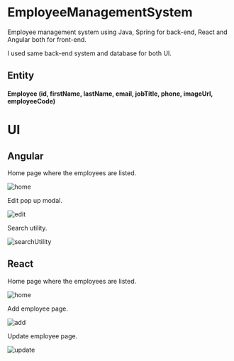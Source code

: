 # EmployeeManagementSystem
Employee management system using Java, Spring for back-end, React and Angular both for front-end.

I used same back-end system and database for both UI.

## Entity
#### Employee (id, firstName, lastName, email, jobTitle, phone, imageUrl, employeeCode)

# UI

## Angular

Home page where the employees are listed.

![home](https://user-images.githubusercontent.com/79909004/222967171-6508d7e1-552c-4b4b-8330-c7264864da9d.png)

Edit pop up modal.

![edit](https://user-images.githubusercontent.com/79909004/222967179-f43b4e7e-9cfa-42f4-b883-69bc68448974.png)

Search utility.

![searchUtility](https://user-images.githubusercontent.com/79909004/222967182-c4e98fd7-389d-4a80-83c0-dd31d6acb09f.png)

## React

Home page where the employees are listed.

![home](https://user-images.githubusercontent.com/79909004/222967421-785af14a-bf9e-401f-b824-8b40af9b7ab6.png)

Add employee page.

![add](https://user-images.githubusercontent.com/79909004/222967453-348399d6-cded-484d-804b-89999683316b.png)

Update employee page.

![update](https://user-images.githubusercontent.com/79909004/222967465-47e7615a-a361-4724-bee2-f2f860e4faba.png)
